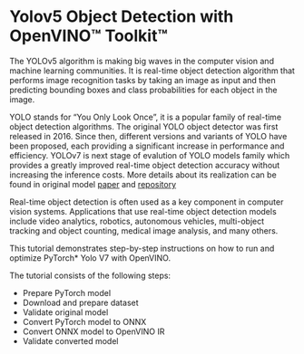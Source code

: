 # Yolov5 Object Detection with OpenVINO™ Toolkit™

The YOLOv5 algorithm is making big waves in the computer vision and machine learning communities.
It is real-time object detection algorithm that performs image recognition tasks by taking an image as input 
and then predicting bounding boxes and class probabilities for each object in the image.

YOLO stands for “You Only Look Once”, it is a popular family of real-time object detection algorithms. 
The original YOLO object detector was first released in 2016. Since then, different versions and variants of YOLO have been proposed, each providing a significant increase in performance and efficiency.
YOLOv7 is next stage of evalution of YOLO models family which provides a greatly improved real-time object detection accuracy without increasing the inference costs.
More details about its realization can be found in original model [paper](https://arxiv.org/abs/2207.02696) and [repository](https://github.com/WongKinYiu/yolov7)

Real-time object detection is often used as a key component in computer vision systems. 
Applications that use real-time object detection models include video analytics, robotics, autonomous vehicles, multi-object tracking and object counting, medical image analysis, and many others.


This tutorial demonstrates step-by-step instructions on how to run and optimize PyTorch\* Yolo V7 with OpenVINO.

The tutorial consists of the following steps:
- Prepare PyTorch model
- Download and prepare dataset
- Validate original model
- Convert PyTorch model to ONNX
- Convert ONNX model to OpenVINO IR
- Validate converted model
